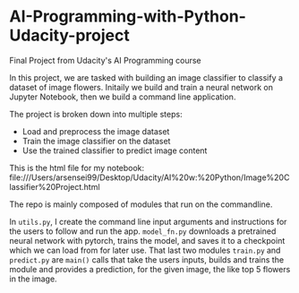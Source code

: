 # AI-Programming-with-Python-Udacity-project
Final Project from Udacity's AI Programming course

In this project, we are tasked with building an image classifier to classify a dataset of image flowers.
Initaily we build and train a neural network on Jupyter Notebook, then we build a command line application.

The project is broken down into multiple steps:

- Load and preprocess the image dataset
- Train the image classifier on the dataset
- Use the trained classifier to predict image content

This is the html file for my notebook:  file:///Users/arsensei99/Desktop/Udacity/AI%20w:%20Python/Image%20Classifier%20Project.html

The repo is mainly composed of modules that run on the commandline. 

In `utils.py`, I create the command line input arguments and instructions for the users to follow
and run the app. `model_fn.py` downloads a pretrained neural network with pytorch, trains the model, and saves
it to a checkpoint which we can load from for later use. That last two modules `train.py` and `predict.py` are
`main()` calls that take the users inputs, builds and trains the module and provides a prediction, for the 
given image, the like top 5 flowers in the image.

